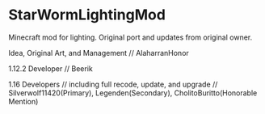 # StarWormLightingMod
Minecraft mod for lighting. Original port and updates from original owner.


Idea, Original Art, and Management // AlaharranHonor

1.12.2 Developer // Beerik

1.16 Developers // including full recode, update, and upgrade // Silverwolf11420(Primary), Legenden(Secondary), CholitoBuritto(Honorable Mention)
